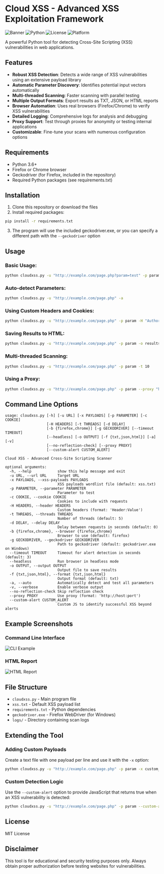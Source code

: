 # Cloud XSS - Advanced XSS Exploitation Framework

![Banner](https://img.shields.io/badge/CloudXSS-Pro%203.0-brightgreen)
![Python](https://img.shields.io/badge/Python-3.7%2B-blue)
![License](https://img.shields.io/badge/License-MIT-yellow)
![Platform](https://img.shields.io/badge/Platform-Linux-red)

A powerful Python tool for detecting Cross-Site Scripting (XSS) vulnerabilities in web applications.

## Features

- **Robust XSS Detection**: Detects a wide range of XSS vulnerabilities using an extensive payload library
- **Automatic Parameter Discovery**: Identifies potential input vectors automatically
- **Multi-threaded Scanning**: Faster scanning with parallel testing
- **Multiple Output Formats**: Export results as TXT, JSON, or HTML reports
- **Browser Automation**: Uses real browsers (Firefox/Chrome) to verify XSS vulnerabilities
- **Detailed Logging**: Comprehensive logs for analysis and debugging
- **Proxy Support**: Test through proxies for anonymity or testing internal applications
- **Customizable**: Fine-tune your scans with numerous configuration options

## Requirements

- Python 3.6+
- Firefox or Chrome browser
- Geckodriver (for Firefox, included in the repository)
- Required Python packages (see requirements.txt)

## Installation

1. Clone this repository or download the files
2. Install required packages:

```bash
pip install -r requirements.txt
```

3. The program will use the included geckodriver.exe, or you can specify a different path with the `--geckodriver` option

## Usage

### Basic Usage:

```bash
python cloudxss.py -u "http://example.com/page.php?param=test" -p param
```

### Auto-detect Parameters:

```bash
python cloudxss.py -u "http://example.com/page.php" -a
```

### Using Custom Headers and Cookies:

```bash
python cloudxss.py -u "http://example.com/page.php" -p param -H "Authorization: Bearer token" -c "session=abc123"
```

### Saving Results to HTML:

```bash
python cloudxss.py -u "http://example.com/page.php" -p param -o results.html -f html
```

### Multi-threaded Scanning:

```bash
python cloudxss.py -u "http://example.com/page.php" -p param -t 10
```

### Using a Proxy:

```bash
python cloudxss.py -u "http://example.com/page.php" -p param --proxy "http://127.0.0.1:8080"
```

## Command Line Options

```
usage: cloudxss.py [-h] [-u URL] [-x PAYLOADS] [-p PARAMETER] [-c COOKIE]
                   [-H HEADERS] [-t THREADS] [-d DELAY]
                   [-b {firefox,chrome}] [-g GECKODRIVER] [--timeout TIMEOUT]
                   [--headless] [-o OUTPUT] [-f {txt,json,html}] [-a] [-v]
                   [--no-reflection-check] [--proxy PROXY]
                   [--custom-alert CUSTOM_ALERT]

Cloud XSS - Advanced Cross-Site Scripting Scanner

optional arguments:
  -h, --help            show this help message and exit
  -u URL, --url URL     Target URL
  -x PAYLOADS, --xss-payloads PAYLOADS
                        XSS payloads wordlist file (default: xss.txt)
  -p PARAMETER, --parameter PARAMETER
                        Parameter to test
  -c COOKIE, --cookie COOKIE
                        Cookies to include with requests
  -H HEADERS, --header HEADERS
                        Custom headers (format: 'Header:Value')
  -t THREADS, --threads THREADS
                        Number of threads (default: 5)
  -d DELAY, --delay DELAY
                        Delay between requests in seconds (default: 0)
  -b {firefox,chrome}, --browser {firefox,chrome}
                        Browser to use (default: firefox)
  -g GECKODRIVER, --geckodriver GECKODRIVER
                        Path to geckodriver (default: geckodriver.exe on Windows)
  --timeout TIMEOUT     Timeout for alert detection in seconds (default: 3)
  --headless            Run browser in headless mode
  -o OUTPUT, --output OUTPUT
                        Output file to save results
  -f {txt,json,html}, --format {txt,json,html}
                        Output format (default: txt)
  -a, --auto            Automatically detect and test all parameters
  -v, --verbose         Enable verbose output
  --no-reflection-check Skip reflection check
  --proxy PROXY         Use proxy (format: 'http://host:port')
  --custom-alert CUSTOM_ALERT
                        Custom JS to identify successful XSS beyond alerts
```

## Example Screenshots

### Command Line Interface
![CLI Example](https://via.placeholder.com/800x400/222222/FFFFFF?text=CLI+Example)

### HTML Report
![HTML Report](https://via.placeholder.com/800x400/222222/FFFFFF?text=HTML+Report+Example)

## File Structure

- `cloudxss.py` - Main program file
- `xss.txt` - Default XSS payload list
- `requirements.txt` - Python dependencies
- `geckodriver.exe` - Firefox WebDriver (for Windows)
- `logs/` - Directory containing scan logs

## Extending the Tool

### Adding Custom Payloads

Create a text file with one payload per line and use it with the `-x` option:

```bash
python cloudxss.py -u "http://example.com/page.php" -p param -x custom_payloads.txt
```

### Custom Detection Logic

Use the `--custom-alert` option to provide JavaScript that returns true when an XSS vulnerability is detected:

```bash
python cloudxss.py -u "http://example.com/page.php" -p param --custom-alert "document.querySelector('.injected') !== null"
```

## License

MIT License

## Disclaimer

This tool is for educational and security testing purposes only. Always obtain proper authorization before testing websites for vulnerabilities.
